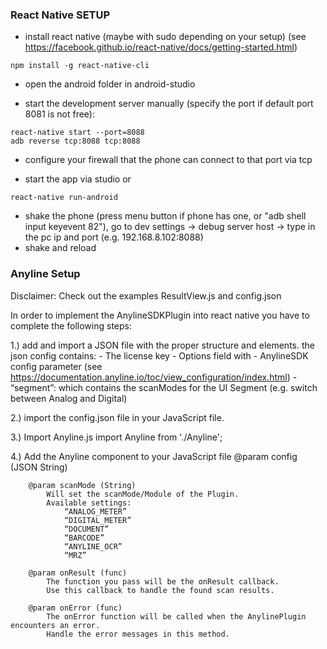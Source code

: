
### React Native SETUP ###

- install react native (maybe with sudo depending on your setup) (see https://facebook.github.io/react-native/docs/getting-started.html)
```
npm install -g react-native-cli
```

- open the android folder in android-studio

- start the development server manually (specify the port if default port 8081 is not free):
```
react-native start --port=8088
adb reverse tcp:8088 tcp:8088
```

- configure your firewall that the phone can connect to that port via tcp

- start the app via studio or
```
react-native run-android
```

- shake the phone (press menu button if phone has one, or "adb shell input keyevent 82"), go to dev settings -> debug server host -> type in the pc ip and port (e.g. 192.168.8.102:8088)
- shake and reload


### Anyline Setup ###

Disclaimer: Check out the examples ResultView.js and config.json 

In order to implement the AnylineSDKPlugin into react native you have to complete the following steps:

1.) add and import a JSON file with the proper structure and elements.
	the json config contains:
		- The license key 
		- Options field with
			-  AnylineSDK config parameter (see https://documentation.anyline.io/toc/view_configuration/index.html)
			- “segment”: which contains the scanModes for the UI Segment (e.g. switch between Analog and Digital)

2.) import the config.json file in your JavaScript file.

3.) Import Anyline.js
	import Anyline from './Anyline';

4.) Add the Anyline component to your JavaScript file
	<Anyline config={config} scanMode={this.scanMode} onResult={this.onResult} onError={this.onError} />
		@param config (JSON String)
		 
		@param scanMode (String)
			Will set the scanMode/Module of the Plugin. 
			Available settings:
				“ANALOG_METER”
				“DIGITAL_METER”
				“DOCUMENT”
				“BARCODE”
				“ANYLINE_OCR”
				“MRZ”

		@param onResult (func)
			The function you pass will be the onResult callback.
			Use this callback to handle the found scan results.

		@param onError (func)
			The onError function will be called when the AnylinePlugin 			encounters an error.
			Handle the error messages in this method.